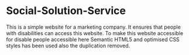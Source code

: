 # Social-Solution-Service

This is a simple website for a marketing company. 
It ensures that people with disabilities can access this website. 
To make this website accessible for disable people accessible here Semantic HTML5 and optimised CSS styles has been used also the duplication removed.

